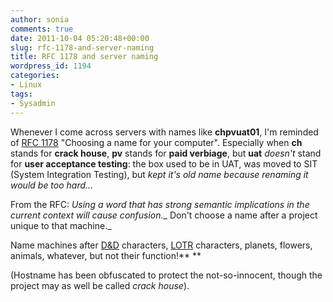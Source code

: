 ```yaml
---
author: sonia
comments: true
date: 2011-10-04 05:20:48+00:00
slug: rfc-1178-and-server-naming
title: RFC 1178 and server naming
wordpress_id: 1194
categories:
- Linux
tags:
- Sysadmin
---
```


Whenever I come across servers with names like **chpvuat01**, I'm reminded of [RFC 1178](http://tools.ietf.org/html/rfc1178) "Choosing a name for your computer". Especially when **ch** stands for **crack house**, **pv** stands for **paid verbiage**, but **uat** _doesn't_ stand for **user acceptance testing**: the box used to be in UAT, was moved to SIT (System Integration Testing), but _kept it's old name because renaming it would be too hard..._

From the RFC:
_Using a word that has strong semantic implications in the current context will cause confusion.__ Don't choose a name after a project unique to that machine._

Name machines after [D&D](http://en.wikipedia.org/wiki/Dungeons_%26_Dragons) characters, [LOTR](http://en.wikipedia.org/wiki/The_Lord_of_the_Rings) characters, planets, flowers, animals, whatever, but not their function!**
**

(Hostname has been obfuscated to protect the not-so-innocent, though the project may as well be called _crack house_).
